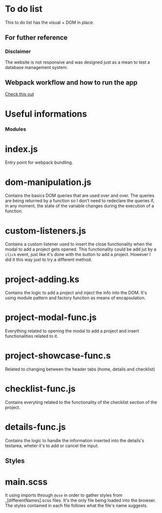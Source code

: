 # To do list
This to do list has the visual + DOM in place.

## For futher reference
### Disclaimer
The website is not responsive and was designed just as a mean to test a database management system.

## Webpack workflow and how to run the app
[Check this out](https://github.com/viniciusLiimaa/Webpack-Default-Workflow)

# Useful informations

### Modules
# index.js
Entry point for webpack bundling.

# dom-manipulation.js
Contains the basics DOM queries that are used over and over. The queries are being returned by a function so I don't need to redeclare the queries if, in any moment, the state of the variable changes during the execution of a function.

# custom-listeners.js
Contains a custom listener used to insert the close functionality when the modal to add a project gets opened. This functionality could be add jut by a `click` event, just like it's done with the button to add a project. However I did it this way just to try a different method.

# project-adding.ks
Contains the logic to add a project and inject the info into the DOM. It's using module pattern and factory function as means of encapsulation.

# project-modal-func.js
Everything related to opening the modal to add a project and insert functionalities related to it.

# project-showcase-func.s
Related to changing between the header tabs (home, details and checklist)

# checklist-func.js
Contains everyting related to the functionality of the checklist section of the project.

# details-func.js
Contains the logic to handle the information inserted into the details's textarea, wheter it's to add or cancel the input.

## Styles
# main.scss
It using imports through `@use` in order to gather styles from _[differentNames].scss files. It's the only file being loaded into the browser. The styles contained in each file follows what the file's name suggests.



